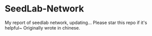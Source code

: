 # SeedLab-Network
My report of seedlab network, updating...
Please star this repo if it's helpful~
Originally wrote in chinese.
